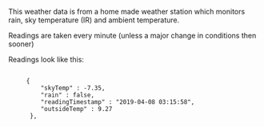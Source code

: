 This weather data is from a home made weather station which monitors rain, sky temperature (IR) and ambient temperature.

Readings are taken every minute (unless a major change in conditions then sooner)

Readings look like this:

```

     {
         "skyTemp" : -7.35,
         "rain" : false,
         "readingTimestamp" : "2019-04-08 03:15:58",
         "outsideTemp" : 9.27
      },

```
